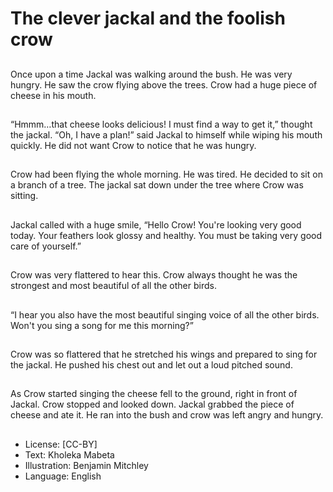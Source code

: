 # The clever jackal and the foolish crow

##
Once upon a time Jackal was
walking around the bush. He was
very hungry. He saw the crow flying
above the trees. Crow had a huge
piece of cheese in his mouth.

##
“Hmmm…that cheese looks
delicious! I must find a way to get
it,” thought the jackal.
“Oh, I have a plan!” said Jackal to
himself while wiping his mouth
quickly. He did not want Crow to
notice that he was hungry.

##
Crow had been flying the whole
morning. He was tired. He decided
to sit on a branch of a tree. The
jackal sat down under the tree
where Crow was sitting.

##
Jackal called with a huge smile,
“Hello Crow! You're looking very
good today. Your feathers look
glossy and healthy. You must be
taking very good care of yourself.”

##
Crow was very flattered to hear this.
Crow always thought he was the
strongest and most beautiful of all
the other birds.

##
“I hear you also have the most
beautiful singing voice of all the
other birds. Won't you sing a song
for me this morning?”

##
Crow was so flattered that he
stretched his wings and prepared to
sing for the jackal. He pushed his
chest out and let out a loud pitched
sound.

##
As Crow started singing the cheese
fell to the ground, right in front of
Jackal. Crow stopped and looked
down. Jackal grabbed the piece of
cheese and ate it. He ran into the
bush and crow was left angry and
hungry.

##
* License: [CC-BY]
* Text: Kholeka Mabeta
* Illustration: Benjamin Mitchley
* Language: English
